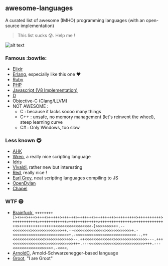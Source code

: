 ## awesome-languages
A curated list of awesome (IMHO) programming languages (with an open-source implementation)
> This list sucks :cold_sweat:. Help me !

![alt text](https://raw.githubusercontent.com/perfaram/awesome-languages/master/Raptor.jpg "Philosiraptor")

### Famous :bowtie:
* [Elixir](https://github.com/elixir-lang/elixir)
* [Erlang](https://github.com/erlang/otp), especially like this one :heart:
* [Ruby](https://github.com/ruby/ruby)
* [PHP](https://github.com/php/php-src)
* [Javascript (V8 Implementation)](https://github.com/v8/v8-git-mirror)
* [D](https://github.com/D-Programming-Language/dmd)
* Objective-C (Clang/LLVM)
* NOT AWESOME : 
  * C : because it lacks soooo many things
  * C++ : unsafe, no memory management (let's reinvent the wheel), steep learning curve
  * C# : Only Windows, too slow

### Less known :yum:
* [AHK](https://github.com/lexikos/autohotkey_l)
* [Wren](https://github.com/munificent/wren), a really nice scripting language
* [Idris](http://idris-lang.org/)
* [Vivaldi](https://github.com/jeorgun/Vivaldi), rather new but interesting
* [Red](http://red-lang.org/), really nice !
* [Earl Grey](https://github.com/breuleux/earl-grey), neat scripting languages compiling to JS
* [OpenDylan](http://opendylan.org/)
* [Chapel](https://github.com/chapel-lang/chapel)

### WTF :mask:
* [Brainfuck](https://github.com/fabianm/brainfuck), ```++++++++[>+>++>+++>++++>+++++>++++++>+++++++>++++++++>+++++++++>++++++++++>+++++++++++>++++++++++++>+++++++++++++>++++++++++++++>+++++++++++++++>++++++++++++++++<<<<<<<<<<<<<<<<-]>>>>>>>>++.--<<<<<<<<>>>>>>>>>>>>>>++.--<<<<<<<<<<<<<<>>>>>>>>>>>>+.-<<<<<<<<<<<<>>>>>>>>>>>>>+.-<<<<<<<<<<<<<>>>>>>>>>>>>>>--.++<<<<<<<<<<<<<<>>>>>>>>>>>>>--.++<<<<<<<<<<<<<>>>>>>>>>>>>>>>---.+++<<<<<<<<<<<<<<<>>>>>>>>>>>>+++.---<<<<<<<<<<<<>>>>>>>>>>>>>+++.---<<<<<<<<<<<<<>>>>+.-<<<<.```
* [ArnoldC](https://github.com/lhartikk/ArnoldC), Arnold-Schwarzenegger-based language
* [Groot](https://github.com/thiagopnts/groot), "I are Groot"
